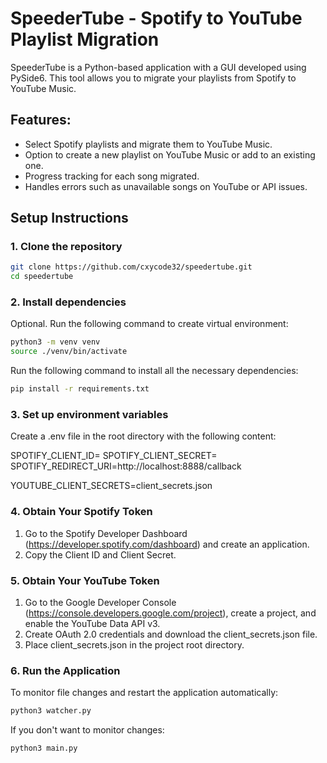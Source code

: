# SpeederTube - Spotify to YouTube Playlist Migration

SpeederTube is a Python-based application with a GUI developed using PySide6. This tool allows you to migrate your playlists from Spotify to YouTube Music.

## Features:
- Select Spotify playlists and migrate them to YouTube Music.
- Option to create a new playlist on YouTube Music or add to an existing one.
- Progress tracking for each song migrated.
- Handles errors such as unavailable songs on YouTube or API issues.

## Setup Instructions

### 1. Clone the repository

```bash
git clone https://github.com/cxycode32/speedertube.git
cd speedertube
```

### 2. Install dependencies

Optional. Run the following command to create virtual environment:

```bash
python3 -m venv venv
source ./venv/bin/activate
```

Run the following command to install all the necessary dependencies:

```bash
pip install -r requirements.txt
```

### 3. Set up environment variables

Create a .env file in the root directory with the following content:

SPOTIFY_CLIENT_ID=<your-spotify-client-id>
SPOTIFY_CLIENT_SECRET=<your-spotify-client-secret>
SPOTIFY_REDIRECT_URI=http://localhost:8888/callback

YOUTUBE_CLIENT_SECRETS=client_secrets.json

### 4. Obtain Your Spotify Token

1. Go to the Spotify Developer Dashboard (https://developer.spotify.com/dashboard) and create an application.
2. Copy the Client ID and Client Secret.

### 5. Obtain Your YouTube Token

1. Go to the Google Developer Console (https://console.developers.google.com/project), create a project, and enable the YouTube Data API v3.
2. Create OAuth 2.0 credentials and download the client_secrets.json file.
3. Place client_secrets.json in the project root directory.

### 6. Run the Application

To monitor file changes and restart the application automatically:

```bash
python3 watcher.py
```


If you don't want to monitor changes:

```bash
python3 main.py
```
